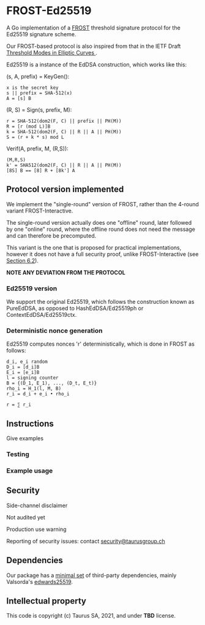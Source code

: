 # FROST-Ed25519

A Go implementation of a [FROST](https://eprint.iacr.org/2020/852.pdf)
threshold signature protocol for the Ed25519 signature scheme.

Our FROST-based protocol is also inspired from that in the IETF
Draft [Threshold Modes in Elliptic Curves ](https://www.ietf.org/id/draft-hallambaker-threshold-05.html).

Ed25519 is a instance of the EdDSA construction, which works like this:

(s, A, prefix) = KeyGen():

    x is the secret key
    s || prefix = SHA-512(x)
    A = [s] B

(R, S) = Sign(s, prefix, M):

    r = SHA-512(dom2(F, C) || prefix || PH(M))
    R = [r (mod L)]B
    k = SHA-512(dom2(F, C) || R || A || PH(M))
    S = (r + k * s) mod L

Verif(A, prefix, M, (R,S)):

    (M,R,S)
    k' = SHA512(dom2(F, C) || R || A || PH(M))
    [8S] B == [8] R + [8k'] A

## Protocol version implemented

We implement the "single-round" version of FROST, rather than the 4-round variant
FROST-Interactive.

The single-round version actually does one "offline" round, later followed
by one "online" round, where the offline round does not need the message
and can therefore be precomputed.

This variant is the one that is proposed for practical implementations,
however it does not have a full security proof, unlike
FROST-Interactive (see [Section
6.2](https://eprint.iacr.org/2020/852.pdf)).

**NOTE ANY DEVIATION FROM THE PROTOCOL**

### Ed25519 version

We support the original Ed25519, which follows the construction known as
PureEdDSA, as opposed to HashEdDSA/Ed25519ph or ContextEdDSA/Ed25519ctx.


### Deterministic nonce generation

Ed25519 computes nonces 'r' deterministically, which is done in FROST as
follows:

    d_i, e_i random
    D_i = [d_i]B
    E_i = [e_i]B
    l = signing counter
    B = {(D_1, E_1), ..., (D_t, E_t)}
    rho_i = H_1(l, M, B)
    r_i = d_i + e_i • rho_i

    r = ∑ r_i

## Instructions

Give examples

### Testing

### Example usage

## Security

Side-channel disclaimer

Not audited yet

Production use warning

Reporting of security issues: contact security@taurusgroup.ch


## Dependencies 

Our package has a [minimal set](./go.mod) of third-party dependencies,
mainly Valsorda's [edwards25519](https://filippo.io/edwards25519).


## Intellectual property

This code is copyright (c) Taurus SA, 2021, and under **TBD** license.

